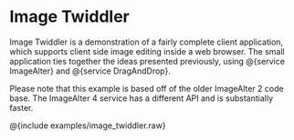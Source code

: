 # Image Twiddler

Image Twiddler is a demonstration of a fairly complete client application, which supports client side image editing inside a
web browser. The small application ties together the ideas presented previously, using @{service ImageAlter} and @{service
DragAndDrop}.

Please note that this example is based off of the older ImageAlter 2 code base. The ImageAlter 4 service has a different API
and is substantially faster.

@{include examples/image_twiddler.raw}